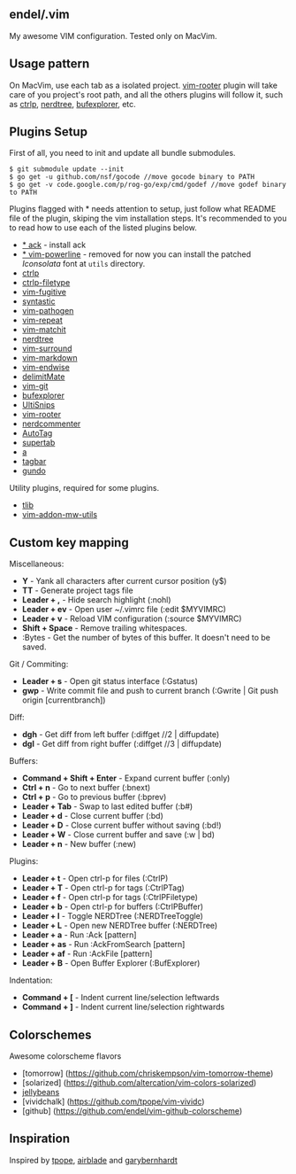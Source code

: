 endel/.vim
---

My awesome VIM configuration. Tested only on MacVim.

Usage pattern
---

On MacVim, use each tab as a isolated project.
[vim-rooter](https://github.com/airblade/vim-rooter) plugin will take care of
you project's root path, and all the others plugins will follow it, such as
[ctrlp](https://github.com/kien/ctrlp.vim),
[nerdtree](https://github.com/scrooloose/nerdtree),
[bufexplorer](https://github.com/corntrace/bufexplorer), etc.


Plugins Setup
---

First of all, you need to init and update all bundle submodules.

    $ git submodule update --init
    $ go get -u github.com/nsf/gocode //move gocode binary to PATH
    $ go get -v code.google.com/p/rog-go/exp/cmd/godef //move godef binary to PATH


Plugins flagged with * needs attention to setup, just follow what README file of the plugin, skiping the vim installation steps.
It's recommended to you to read how to use each of the listed plugins below.

 * [* ack](https://github.com/mileszs/ack.vim) - install ack
 * [* vim-powerline](https://github.com/Lokaltog/vim-powerline) - removed for now you can install the patched *Iconsolata* font at <code>utils</code> directory.
 * [ctrlp](https://github.com/kien/ctrlp.vim)
 * [ctrlp-filetype](https://github.com/endel/ctrlp-filetype.vim)
 * [vim-fugitive](https://github.com/tpope/vim-fugitive)
 * [syntastic](https://github.com/scrooloose/syntastic)
 * [vim-pathogen](https://github.com/tpope/vim-pathogen)
 * [vim-repeat](https://github.com/tpope/vim-repeat)
 * [vim-matchit](https://github.com/tsaleh/vim-matchit)
 * [nerdtree](https://github.com/scrooloose/nerdtree)
 * [vim-surround](https://github.com/tpope/vim-surround)
 * [vim-markdown](https://github.com/tpope/vim-markdown)
 * [vim-endwise](https://github.com/tpope/vim-endwise)
 * [delimitMate](https://github.com/Raimondi/delimitMate/)
 * [vim-git](https://github.com/tpope/vim-git)
 * [bufexplorer](https://github.com/corntrace/bufexplorer)
 * [UltiSnips](https://github.com/SirVer/ultisnips)
 * [vim-rooter](https://github.com/airblade/vim-rooter)
 * [nerdcommenter](https://github.com/scrooloose/nerdcommenter)
 * [AutoTag](https://github.com/vim-scripts/AutoTag)
 * [supertab](https://github.com/ervandew/supertab)
 * [a](https://github.com/vim-scripts/a.vim)
 * [tagbar](https://github.com/majutsushi/tagbar)
 * [gundo](https://github.com/sjl/gundo.vim)

Utility plugins, required for some plugins.

 * [tlib](https://github.com/tomtom/tlib_vim)
 * [vim-addon-mw-utils](https://github.com/MarcWeber/vim-addon-mw-utils)


Custom key mapping
---

Miscellaneous:

 * __Y__ - Yank all characters after current cursor position (y$)
 * __TT__ - Generate project tags file
 * __Leader + ,__ - Hide search highlight (:nohl)
 * __Leader + ev__ - Open user ~/.vimrc file (:edit $MYVIMRC)
 * __Leader + v__ - Reload VIM configuration (:source $MYVIMRC)
 * __Shift + Space__ - Remove trailing whitespaces.
 * :Bytes - Get the number of bytes of this buffer. It doesn't need to be saved.

Git / Commiting:

 * __Leader + s__ - Open git status interface (:Gstatus)
 * __gwp__ - Write commit file and push to current branch (:Gwrite | Git push origin [currentbranch])

Diff:

 * __dgh__ - Get diff from left buffer (:diffget //2 | diffupdate)
 * __dgl__ - Get diff from right buffer (:diffget //3 | diffupdate)

Buffers:

 * __Command + Shift + Enter__ - Expand current buffer (:only)
 * __Ctrl + n__ - Go to next buffer (:bnext)
 * __Ctrl + p__ - Go to previous buffer (:bprev)
 * __Leader + Tab__ - Swap to last edited buffer (:b#)
 * __Leader + d__ - Close current buffer (:bd)
 * __Leader + D__ - Close current buffer without saving (:bd!)
 * __Leader + W__ - Close current buffer and save (:w | bd)
 * __Leader + n__ - New buffer (:new)

Plugins:

 * __Leader + t__ - Open ctrl-p for files (:CtrlP)
 * __Leader + T__ - Open ctrl-p for tags (:CtrlPTag)
 * __Leader + f__ - Open ctrl-p for tags (:CtrlPFiletype)
 * __Leader + b__ - Open ctrl-p for buffers (:CtrlPBuffer)
 * __Leader + l__ - Toggle NERDTree (:NERDTreeToggle)
 * __Leader + L__ - Open new NERDTree buffer (:NERDTree)
 * __Leader + a__ - Run :Ack [pattern]
 * __Leader + as__ - Run :AckFromSearch [pattern]
 * __Leader + af__ - Run :AckFile [pattern]
 * __Leader + B__ - Open Buffer Explorer (:BufExplorer)

Indentation:

  * __Command + [__ - Indent current line/selection leftwards
  * __Command + ]__ - Indent current line/selection rightwards


Colorschemes
---

Awesome colorscheme flavors

 * [tomorrow] (https://github.com/chriskempson/vim-tomorrow-theme)
 * [solarized] (https://github.com/altercation/vim-colors-solarized)
 * [jellybeans](https://github.com/nanotech/jellybeans.vim)
 * [vividchalk] (https://github.com/tpope/vim-vividc)
 * [github] (https://github.com/endel/vim-github-colorscheme)


Inspiration
---

Inspired by [tpope](https://github.com/tpope), [airblade](https://github.com/airblade) and [garybernhardt](https://github.com/garybernhardt)
